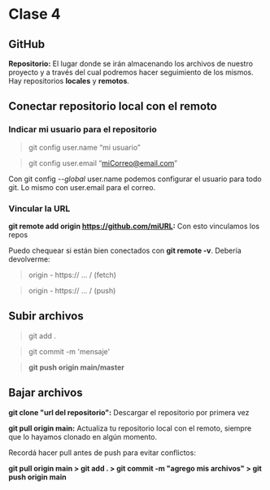 # Clase 4

## GitHub

**Repositorio:** El lugar donde se irán almacenando los archivos de nuestro proyecto y a través del cual podremos hacer seguimiento de los mismos. Hay repositorios **locales** y **remotos**.

##  Conectar repositorio local con el remoto

### Indicar mi usuario para el repositorio

>git config user.name “mi usuario”

>git config user.email “miCorreo@email.com”

Con git config *--global* user.name podemos configurar el usuario para todo git. Lo mismo con user.email para el correo.

### Vincular la URL

**git remote add origin https://github.com/miURL:** Con esto vinculamos los repos

Puedo chequear si están bien conectados con **git remote -v**. Debería devolverme:

>origin - https:// ... / (fetch)

>origin - https:// ... / (push)

## Subir archivos

>git add .

>git commit -m 'mensaje'

>**git push origin main/master**

## Bajar archivos

**git clone "url del repositorio":** Descargar el repositorio por primera vez

**git pull origin main:** Actualiza tu repositorio local con el remoto, siempre que lo hayamos clonado en algún momento.

Recordá hacer pull antes de push para evitar conflictos:

**git pull origin main > git add . > git commit -m "agrego mis archivos" > git push origin main**
